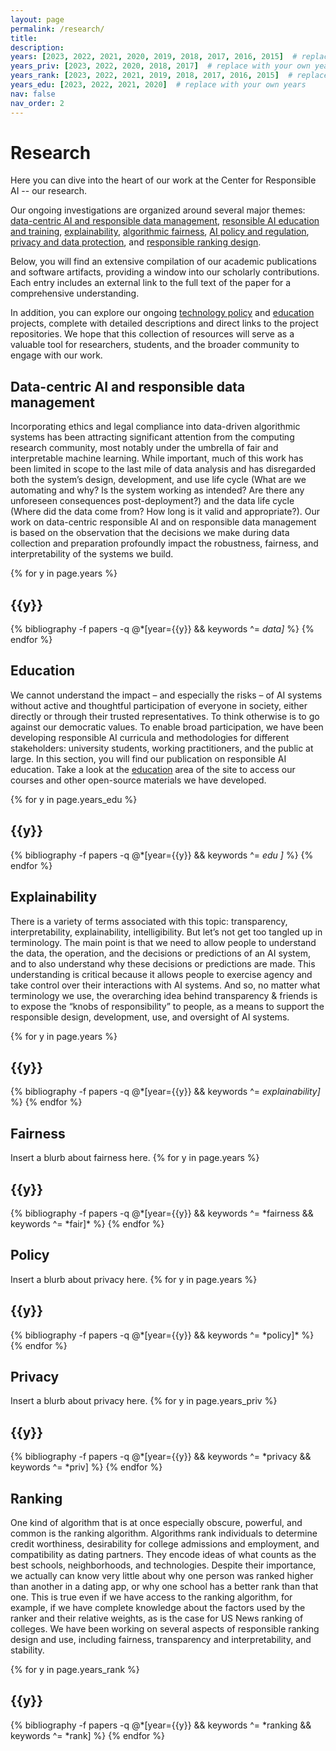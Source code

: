 ```yaml
---
layout: page
permalink: /research/
title: 
description: 
years: [2023, 2022, 2021, 2020, 2019, 2018, 2017, 2016, 2015]  # replace with your own years
years_priv: [2023, 2022, 2020, 2018, 2017]  # replace with your own years
years_rank: [2023, 2022, 2021, 2019, 2018, 2017, 2016, 2015]  # replace with your own years
years_edu: [2023, 2022, 2021, 2020]  # replace with your own years
nav: false
nav_order: 2
---
```


<h1 class="category" id="research">Research</h1>

Here you can dive into the heart of our work at the Center for Responsible AI -- our research. 

Our ongoing investigations are organized around several major themes:
[data-centric AI and responsible data management](#data-centric),
[resonsible AI education and training](#education),
[explainability](#explainability), [algorithmic fairness](#fairness),
[AI policy and regulation](#policy), [privacy and data
protection](#privacy), and [responsible ranking design](#ranking).

Below, you will find an extensive compilation of our academic
publications and software artifacts, providing a window into our
scholarly contributions. Each entry includes an external link to the
full text of the paper for a comprehensive understanding.

In addition, you can explore our ongoing [technology policy](/policy) and
[education](/education) projects, complete with detailed descriptions and direct
links to the project repositories. We hope that this collection of
resources will serve as a valuable tool for researchers, students, and
the broader community to engage with our work.

<!-- _pages/publications.md -->
<div class="publications">

  <h2 class="category" id="data-centric">Data-centric AI and
responsible data management</h2> Incorporating ethics and legal
compliance into data-driven algorithmic systems has been attracting
significant attention from the computing research community, most
notably under the umbrella of fair and interpretable machine
learning. While important, much of this work has been limited in scope
to the last mile of data analysis and has disregarded both the
system’s design, development, and use life cycle (What are we
automating and why? Is the system working as intended?  Are there any
unforeseen consequences post-deployment?) and the data life cycle
(Where did the data come from? How long is it valid and
appropriate?). Our work on data-centric responsible AI and on
responsible data management is based on the observation that the
decisions we make during data collection and preparation profoundly
impact the robustness, fairness, and interpretability of the systems
we build.

  {% for y in page.years %}
    <h2 class="year">{{y}}</h2>
    {% bibliography -f papers -q @*[year={{y}} && keywords ^= *data]* %}
  {% endfor %}

  <h2 class="category" id="education">Education</h2>
<!-- Add your category specific text here -->
We cannot understand the impact – and especially the risks – of AI
systems without active and thoughtful participation of everyone in
society, either directly or through their trusted representatives.  To
think otherwise is to go against our democratic values. To enable
broad participation, we have been developing responsible AI curricula
and methodologies for different stakeholders: university students,
working practitioners, and the public at large. In this section, you
will find our publication on responsible AI education.  Take a look at
the <a href="/education">education</a> area of the site to access our
courses and other open-source materials we have developed.

  {% for y in page.years_edu %}
    <h2 class="year">{{y}}</h2>
    {% bibliography -f papers -q @*[year={{y}} && keywords ^= *edu ]* %}
  {% endfor %}

  <h2 class="category" id="explainability">Explainability</h2>
  <!-- Add your category specific text here -->

There is a variety of terms associated with this topic: transparency,
interpretability, explainability, intelligibility.  But let’s not get
too tangled up in terminology.  The main point is that we need to
allow people to understand the data, the operation, and the decisions
or predictions of an AI system, and to also understand why these
decisions or predictions are made.  This understanding is critical
because it allows people to exercise agency and take control over
their interactions with AI systems.  And so, no matter what
terminology we use, the overarching idea behind transparency & friends
is to expose the “knobs of responsibility” to people, as a means to
support the responsible design, development, use, and oversight of AI
systems.


{% for y in page.years %}
    <h2 class="year">{{y}}</h2>
    {% bibliography -f papers -q @*[year={{y}} && keywords ^= *explainability]* %}
  {% endfor %}

  <h2 class="category" id="fairness">Fairness</h2>
  Insert a blurb about fairness here.
  <!-- Add your category specific text here -->
  {% for y in page.years %}
    <h2 class="year">{{y}}</h2>
    {% bibliography -f papers -q @*[year={{y}} && keywords ^= *fairness && keywords ^= *fair]* %}
  {% endfor %}

  <h2 class="category" id="policy">Policy</h2>
  Insert a blurb about privacy here.
  <!-- Add your category specific text here -->
  {% for y in page.years %}
    <h2 class="year">{{y}}</h2>
    {% bibliography -f papers -q @*[year={{y}} && keywords ^= *policy]* %}
  {% endfor %}
  
  <h2 class="category" id="privacy">Privacy</h2>
  Insert a blurb about privacy here.
  <!-- Add your category specific text here -->
  {% for y in page.years_priv %}
    <h2 class="year">{{y}}</h2>
    {% bibliography -f papers -q @*[year={{y}} && keywords ^= *privacy && keywords ^= *priv] %}
  {% endfor %}

  <h2 class="category" id="ranking">Ranking</h2> One kind of algorithm
  that is at once especially obscure, powerful, and common is the
  ranking algorithm. Algorithms rank individuals to determine credit
  worthiness, desirability for college admissions and employment, and
  compatibility as dating partners. They encode ideas of what counts
  as the best schools, neighborhoods, and technologies. Despite their
  importance, we actually can know very little about why one person
  was ranked higher than another in a dating app, or why one school
  has a better rank than that one. This is true even if we have access
  to the ranking algorithm, for example, if we have complete knowledge
  about the factors used by the ranker and their relative weights, as
  is the case for US News ranking of colleges.  We have been working
  on several aspects of responsible ranking design and use, including
  fairness, transparency and interpretability, and stability.

  <!-- Add your category specific text here -->
  {% for y in page.years_rank %}
    <h2 class="year">{{y}}</h2>
    {% bibliography -f papers -q @*[year={{y}} && keywords ^= *ranking && keywords ^= *rank] %}
  {% endfor %}

</div>
